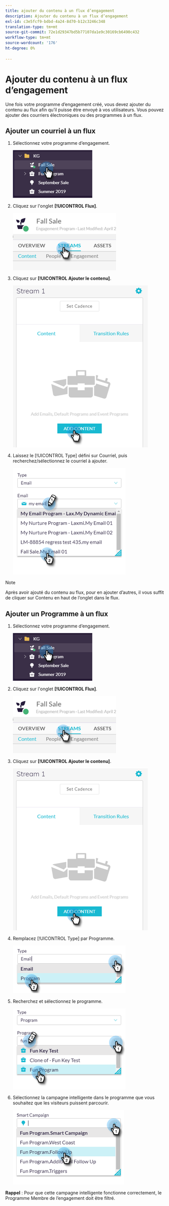 ```yaml
---
title: ajouter du contenu à un flux d’engagement
description: Ajouter du contenu à un flux d’engagement
exl-id: c3e5fcf9-bdbd-4a24-8d70-b12c3246c348
translation-type: tm+mt
source-git-commit: 72e1d29347bd5b77107da1e9c30169cb6490c432
workflow-type: tm+mt
source-wordcount: '176'
ht-degree: 0%

---
```


# Ajouter du contenu à un flux d’engagement

Une fois votre programme d’engagement créé, vous devez ajouter du contenu au flux afin qu’il puisse être envoyé à vos utilisateurs. Vous pouvez ajouter des courriers électroniques ou des programmes à un flux.

## Ajouter un courriel à un flux

1. Sélectionnez votre programme d’engagement.

   ![Image un](/help/sky/assets/engagement-programs/add-content-to-an-engagement-stream/add-content-to-an-engagement-stream-1.png)

1. Cliquez sur l&#39;onglet **[!UICONTROL Flux]**.

   ![Image 2](/help/sky/assets/engagement-programs/add-content-to-an-engagement-stream/add-content-to-an-engagement-stream-2.png)

1. Cliquez sur **[!UICONTROL Ajouter le contenu]**.

   ![Image trois](/help/sky/assets/engagement-programs/add-content-to-an-engagement-stream/add-content-to-an-engagement-stream-3.png)

1. Laissez le [!UICONTROL Type] défini sur Courriel, puis recherchez/sélectionnez le courriel à ajouter.

   ![Image 4](/help/sky/assets/engagement-programs/add-content-to-an-engagement-stream/add-content-to-an-engagement-stream-4.png)

>[!NOTE]
>
>Après avoir ajouté du contenu au flux, pour en ajouter d’autres, il vous suffit de cliquer sur Contenu en haut de l’onglet dans le flux.

## Ajouter un Programme à un flux

1. Sélectionnez votre programme d’engagement.

   ![Image 5](/help/sky/assets/engagement-programs/add-content-to-an-engagement-stream/add-content-to-an-engagement-stream-5.png)

1. Cliquez sur l&#39;onglet **[!UICONTROL Flux]**.

   ![Image six](/help/sky/assets/engagement-programs/add-content-to-an-engagement-stream/add-content-to-an-engagement-stream-6.png)

1. Cliquez sur **[!UICONTROL Ajouter le contenu]**.

   ![Image sept](/help/sky/assets/engagement-programs/add-content-to-an-engagement-stream/add-content-to-an-engagement-stream-7.png)

1. Remplacez [!UICONTROL Type] par Programme.

   ![Image huit](/help/sky/assets/engagement-programs/add-content-to-an-engagement-stream/add-content-to-an-engagement-stream-8.png)

1. Recherchez et sélectionnez le programme.

   ![Image neuf](/help/sky/assets/engagement-programs/add-content-to-an-engagement-stream/add-content-to-an-engagement-stream-9.png)

1. Sélectionnez la campagne intelligente dans le programme que vous souhaitez que les visiteurs puissent parcourir.

   ![Image dix](/help/sky/assets/engagement-programs/add-content-to-an-engagement-stream/add-content-to-an-engagement-stream-10.png)

**Rappel** : Pour que cette campagne intelligente fonctionne correctement, le Programme Membre de l’engagement doit être filtré.
